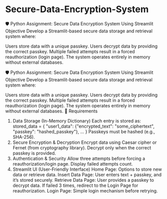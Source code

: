 # Secure-Data-Encryption-System
🛡️ Python Assignment: Secure Data Encryption System Using Streamlit
Objective
Develop a Streamlit-based secure data storage and retrieval system where:

Users store data with a unique passkey.
Users decrypt data by providing the correct passkey.
Multiple failed attempts result in a forced reauthorization (login page).
The system operates entirely in memory without external databases.

🛡️ Python Assignment: Secure Data Encryption System Using Streamlit
Objective
Develop a Streamlit-based secure data storage and retrieval system where:

Users store data with a unique passkey.
Users decrypt data by providing the correct passkey.
Multiple failed attempts result in a forced reauthorization (login page).
The system operates entirely in memory without external databases.
🔹 Requirements
1. Data Storage (In-Memory Dictionary)
Each entry is stored as:
stored_data = {
    "user1_data": {"encrypted_text": "some_ciphertext", "passkey": "hashed_passkey"},
    ...
}
Passkeys must be hashed (e.g., SHA-256).
2. Secure Encryption & Decryption
Encrypt data using Caesar cipher or Fernet (from cryptography library).
Decrypt only when the correct passkey is provided.
3. Authentication & Security
Allow three attempts before forcing a reauthorization/login page.
Display failed attempts count.
4. Streamlit UI (User-Friendly Interface)
Home Page: Options to store new data or retrieve data.
Insert Data Page:
User enters text + passkey, and it’s stored securely.
Retrieve Data Page:
User provides a passkey to decrypt data.
If failed 3 times, redirect to the Login Page for reauthorization.
Login Page: Simple login mechanism before retrying.
